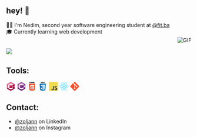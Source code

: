 ## hey! 👋

👨‍🎓 I'm Nedim, second year software engineering student at [@fit.ba](https://fit.ba/) <br>
🎓 Currently learning web development <br>
<img align="right" alt="GIF" src="https://c.tenor.com/RHVQs4LXYx0AAAAC/bored-house-md.gif" />
<br>

![](https://komarev.com/ghpvc/?username=zoljann&label=Profile+views)

## Tools:
   <a target="_blank" rel="noopener noreferrer" href="https://raw.githubusercontent.com/devicons/devicon/master/icons/cplusplus/cplusplus-original.svg"><img src="https://raw.githubusercontent.com/devicons/devicon/master/icons/cplusplus/cplusplus-original.svg" alt="cplusplus" width="25" height="25" title="C++" style="max-width:100%;"></a>     <a target="_blank" rel="noopener noreferrer" href="https://raw.githubusercontent.com/devicons/devicon/master/icons/csharp/csharp-original.svg"><img src="https://raw.githubusercontent.com/devicons/devicon/master/icons/csharp/csharp-original.svg" alt="csharp" width="25" height="25" title="C#" style="max-width:100%;"></a>          <a target="_blank" rel="noopener noreferrer" href="https://raw.githubusercontent.com/devicons/devicon/master/icons/html5/html5-original-wordmark.svg"><img src="https://raw.githubusercontent.com/devicons/devicon/master/icons/html5/html5-original-wordmark.svg" alt="html5" width="25" height="25" title="html" style="max-width:100%;"></a>     <a target="_blank" rel="noopener noreferrer" href="https://raw.githubusercontent.com/devicons/devicon/master/icons/css3/css3-original-wordmark.svg"><img src="https://raw.githubusercontent.com/devicons/devicon/master/icons/css3/css3-original-wordmark.svg" alt="css3" width="25" height="25" title="CSS" style="max-width:100%;"></a>     <a target="_blank" rel="noopener noreferrer" href="https://raw.githubusercontent.com/devicons/devicon/master/icons/javascript/javascript-original.svg"><img src="https://raw.githubusercontent.com/devicons/devicon/master/icons/javascript/javascript-original.svg" alt="javascript" width="25" height="25" title="JavaScript" style="max-width:100%;"></a>     <a target="_blank" rel="noopener noreferrer" href="https://raw.githubusercontent.com/devicons/devicon/master/icons/javascript/javascript-original.svg"><img src="https://raw.githubusercontent.com/devicons/devicon/master/icons/react/react-original.svg" alt="react-native" width="25" height="25" title="React Native" style="max-width:100%;"></a>     <a target="_blank" rel="noopener noreferrer" href="https://raw.githubusercontent.com/devicons/devicon/master/icons/javascript/javascript-original.svg"><img src="https://raw.githubusercontent.com/devicons/devicon/master/icons/git/git-original.svg" alt="git" width="25" height="25" title="Git" style="max-width:100%;"></a>
 
 ## Contact:

- [@zoljann](https://linkedin.com/in/zoljann) on LinkedIn
- [@zoljann](https://www.instagram.com/zoljannn/) on Instagram
